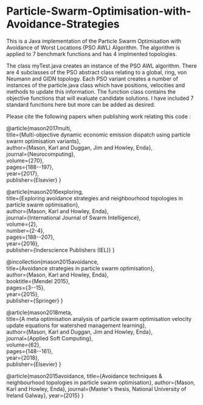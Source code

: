 # Particle-Swarm-Optimisation-with-Avoidance-Strategies
This is a Java implementation of the Particle Swarm Optimisation with Avoidance of Worst Locations (PSO AWL) Algorithm. The algorithm is applied to 7 benchmark functions and has 4 implmented topologies. 

The class myTest.java creates an instance of the PSO AWL algorithm. There are 4 subclasses of the PSO abstract class relating to a global, ring, von Neumann and GIDN topology. Each PSO variant creates a number of instances of the particle.java class which have positions, velocities and methods to update this information. The function class contains the objective functions that will evaluate candidate solutions. I have included 7 standard functions here but more can be added as desired.

Please cite the following papers when publishing work relating this code :

@article{mason2017multi,   
title={Multi-objective dynamic economic emission dispatch using particle swarm optimisation variants},   
author={Mason, Karl and Duggan, Jim and Howley, Enda},   
journal={Neurocomputing},   
volume={270},   
pages={188--197},   
year={2017},   
publisher={Elsevier} }   

@article{mason2016exploring,   
title={Exploring avoidance strategies and neighbourhood topologies in particle swarm optimisation},   
author={Mason, Karl and Howley, Enda},   
journal={International Journal of Swarm Intelligence},   
volume={2},   
number={2-4},   
pages={188--207},   
year={2016},   
publisher={Inderscience Publishers (IEL)} } 

@incollection{mason2015avoidance,   
title={Avoidance strategies in particle swarm optimisation},   
author={Mason, Karl and Howley, Enda},   
booktitle={Mendel 2015},  
pages={3--15},   
year={2015},   
publisher={Springer} }  

@article{mason2018meta,   
title={A meta optimisation analysis of particle swarm optimisation velocity update equations for watershed management learning},   
author={Mason, Karl and Duggan, Jim and Howley, Enda},   
journal={Applied Soft Computing},   
volume={62},  
pages={148--161},   
year={2018},   
publisher={Elsevier} }

@article{mason2015avoidance,
  title={Avoidance techniques \& neighbourhood topologies in particle swarm optimisation},
  author={Mason, Karl and Howley, Enda},
  journal={Master's thesis, National University of Ireland Galway},
  year={2015}
}
